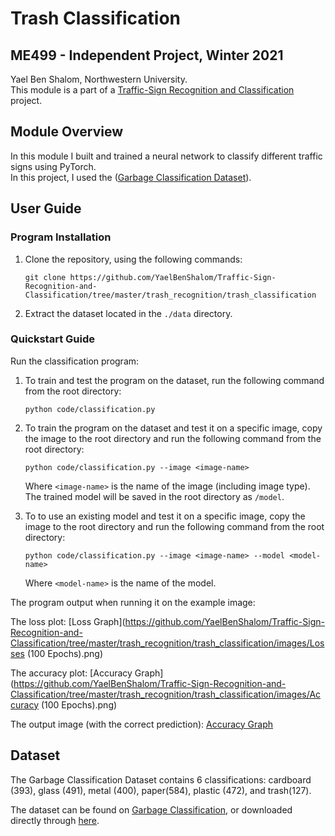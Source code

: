 # Trash Classification
## ME499 - Independent Project, Winter 2021
Yael Ben Shalom, Northwestern University.<br>
This module is a part of a [Traffic-Sign Recognition and Classification](https://github.com/YaelBenShalom/Traffic-Sign-Recognition-and-Classification) project.


## Module Overview
In this module I built and trained a neural network to classify different traffic signs using PyTorch.<br>
In this project, I used the ([Garbage Classification Dataset](https://www.kaggle.com/asdasdasasdas/garbage-classification)).


## User Guide
### Program Installation

1. Clone the repository, using the following commands:
    ```
    git clone https://github.com/YaelBenShalom/Traffic-Sign-Recognition-and-Classification/tree/master/trash_recognition/trash_classification
    ```

2. Extract the dataset located in the `./data` directory.


### Quickstart Guide

Run the classification program:
1. To train and test the program on the dataset, run the following command from the root directory:
    ```
    python code/classification.py
    ```

2. To train the program on the dataset and test it on a specific image, copy the image to the root directory and run the following command from the root directory:
    ```
    python code/classification.py --image <image-name>
    ```
    Where `<image-name>` is the name of the image (including image type).
    The trained model will be saved in the root directory as `/model`.

3. To to use an existing model and test it on a specific image, copy the image to the root directory and run the following command from the root directory:
    ```
    python code/classification.py --image <image-name> --model <model-name>
    ```
    Where `<model-name>` is the name of the model.


The program output when running it on the example image:

The loss plot:
[Loss Graph](https://github.com/YaelBenShalom/Traffic-Sign-Recognition-and-Classification/tree/master/trash_recognition/trash_classification/images/Losses (100 Epochs).png)

The accuracy plot:
[Accuracy Graph](https://github.com/YaelBenShalom/Traffic-Sign-Recognition-and-Classification/tree/master/trash_recognition/trash_classification/images/Accuracy (100 Epochs).png)

The output image (with the correct prediction):
[Accuracy Graph](https://github.com/YaelBenShalom/Traffic-Sign-Recognition-and-Classification/tree/master/trash_recognition/trash_classification/images/Image_Classification.png)


## Dataset

The Garbage Classification Dataset contains 6 classifications: cardboard (393), glass (491), metal (400), paper(584), plastic (472), and trash(127).

The dataset can be found on [Garbage Classification](https://www.kaggle.com/asdasdasasdas/garbage-classification), or downloaded directly through [here](https://www.kaggle.com/asdasdasasdas/garbage-classification/download).